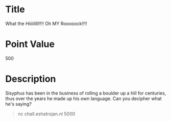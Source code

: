 # Title
What the Hiiiiillll!!!! Oh MY Rooooock!!!!

# Point Value
500

# Description
Sisyphus has been in the business of rolling a boulder up a hill for centuries, thus over the years he made up his own language. Can you decipher what he's saying? 

> nc chall.eshatrojan.nl 5000
